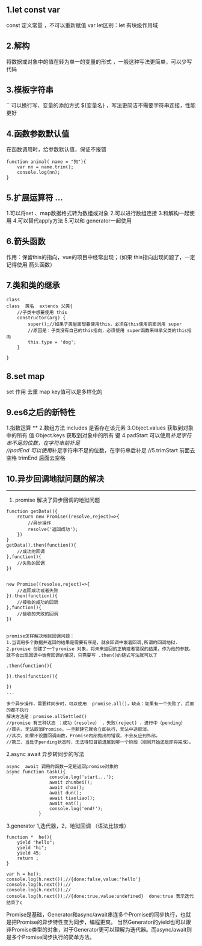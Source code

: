 ## 1.let const var
const 定义常量 ，不可以重新赋值
var let区别：let 有块级作用域

## 2.解构
将数据或对象中的值在转为单一的变量的形式  ，一般这种写法更简单，可以少写代码
## 3.模板字符串
``  可以换行写、变量的添加方式 ${变量名} ，写法更简洁不需要字符串连接，性能更好
## 4.函数参数默认值
在函数调用时，给参数默认值，保证不报错
```
function animal( name = "狗"){
	var nn = name.trim();
	console.log(nn);	
}
```

## 5.扩展运算符 ...
1.可以将set  、map数据格式转为数组或对象
2.可以进行数组连接
3.和解构一起使用
4.可以替代apply方法
5.可以和 generator一起使用

## 6.箭头函数
作用：保留this的指向，vue的项目中经常出现；（如果 this指向出现问题了，一定记得使用 箭头函数）
## 7.类和类的继承
```
class
class  类名  extends 父类{
	//子类中想要使用 this
	constructor(arg) {
		super();//如果子类里面想要使用this，必须在this使用前面调用 super
		//原因是：子类没有自己的this指向，必须使用 super函数来继承父类的this指向
	    this.type = 'dog';
	}
	
}

```
## 8.set  map
set 作用  去重
map key值可以是多样化的
## 9.es6之后的新特性
1.指数运算 **
2.数组方法 includes 是否存在该元素
3.Object.values 获取到对象中的所有 值  Object.keys 获取到对象中的所有 键
4.padStart  可以使用*补足字符串不足的位数，在字符串前补足   //padEnd     可以使用*补足字符串不足的位数，在字符串后补足
//5.trimStart 前面去空格 trimEnd 后面去空格


## 10.异步回调地狱问题的解决
*****
1. promise 解决了异步回调的地狱问题
```
function getData(){
	return new Promise((resolve,reject)=>{
		//异步操作
		resolve('返回成功');
	})
}
getData().then(function(){
	//成功的回调
},function(){
	//失败的回调
})


new Promise((resolve,reject)=>{
	//返回成功或者失败
}).then(function(){
	//接收的成功的回调
},function(){
	//接收的失败的回调
})


promise怎样解决地狱回调问题：
1.当调用多个数据并返回的结果是需要有序是，就会回调中嵌着回调,所谓的回调地狱.
2.promise 创建了一个promise 对象，将未来返回的正确或者错误的结果，作为他的参数，
就不会出现回调中嵌套回调的情况，只需要写 .then()的链式写法就可以了

.then(function(){
	
}).then(function(){
	
})
...

多个异步操作，需要转同步时，可以使用  promise.all()，缺点：如果有一个失败了，后面的都不执行
解决方法是：promise.allSettled()
//promise 有三种状态 ：成功（resolve） ，失败(reject) ，进行中（pending）
//首先，无法取消Promise，一旦新建它就会立即执行，无法中途取消。//其次，如果不设置回调函数，Promise内部抛出的错误，不会反应到外部。//第三，当处于pending状态时，无法得知目前进展到哪一个阶段（刚刚开始还是即将完成）。

```

2.async  await  异步转同步的写法
```
async  await 调用的函数一定是返回promise对象的
async function task(){
				console.log('start...');
				await zhunbei();
				await chao();
				await dun();
				await tiaoliao();
				await eat();
				console.log('end!');
			}
```

3.generator 1,迭代器，2，地狱回调 （语法比较难）
```
function *  he(){
	yield "hello";
	yield "hi";
	yield 45;
	return ;
}

var h = he();
console.log(h.next());//{done:false,value:'hello'}
console.log(h.next());//
console.log(h.next());//
console.log(h.next());//{done:true,value:undefined}  done:true 表示迭代结束了c
```
Promise是基础，Generator和async/await串连多个Promise的同步执行，也就是把Promise的异步特性变为同步，编程更爽。
当然Generator的yield也可以跟非Promise类型的对象，对于Generator更可以理解为迭代器。而async/await则是多个Promise同步执行的简单方法。
			